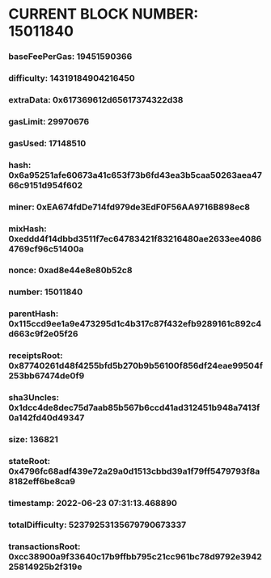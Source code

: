 # CURRENT BLOCK NUMBER: 15011840

### baseFeePerGas: 19451590366
### difficulty: 14319184904216450
### extraData: 0x617369612d65617374322d38
### gasLimit: 29970676
### gasUsed: 17148510
### hash: 0x6a95251afe60673a41c653f73b6fd43ea3b5caa50263aea4766c9151d954f602
### miner: 0xEA674fdDe714fd979de3EdF0F56AA9716B898ec8
### mixHash: 0xeddd4f14dbbd3511f7ec64783421f83216480ae2633ee40864769cf96c51400a
### nonce: 0xad8e44e8e80b52c8
### number: 15011840
### parentHash: 0x115ccd9ee1a9e473295d1c4b317c87f432efb9289161c892c4d663c9f2e05f26
### receiptsRoot: 0x87740261d48f4255bfd5b270b9b56100f856df24eae99504f253bb67474de0f9
### sha3Uncles: 0x1dcc4de8dec75d7aab85b567b6ccd41ad312451b948a7413f0a142fd40d49347
### size: 136821
### stateRoot: 0x4796fc68adf439e72a29a0d1513cbbd39a1f79ff5479793f8a8182eff6be8ca9
### timestamp: 2022-06-23 07:31:13.468890
### totalDifficulty: 52379253135679790673337
### transactionsRoot: 0xcc38900a9f33640c17b9ffbb795c21cc961bc78d9792e394225814925b2f319e
